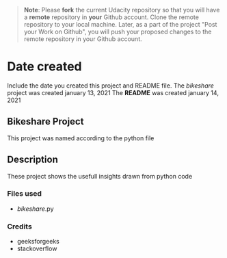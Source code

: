 >**Note**: Please **fork** the current Udacity repository so that you will have a **remote** repository in **your** Github account. Clone the remote repository to your local machine. Later, as a part of the project "Post your Work on Github", you will push your proposed changes to the remote repository in your Github account.

# Date created
Include the date you created this project and README file.
The _bikeshare_ project was created january 13, 2021
The **README** was created january 14, 2021

## Bikeshare Project
This project was named according to the python file

## Description
These project shows the usefull insights drawn from python code

### Files used
* _bikeshare_.py


### Credits
* geeksforgeeks
* stackoverflow

